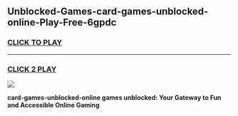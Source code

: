 
## Unblocked-Games-card-games-unblocked-online-Play-Free-6gpdc
<h3>
<a href="https://premium76.site?title=card-games-unblocked-online&ref=17A">CLICK TO PLAY</a></h3>
<hr>

<h3>
<a href="https://premium76.site?title=card-games-unblocked-online&ref=17A">CLICK 2 PLAY</a>
  
</h3>

<a href="https://premium76.site?title=card-games-unblocked-online&ref=17A"><img src="https://clearcache.store/games.png"></a>


**card-games-unblocked-online games unblocked: Your Gateway to Fun and Accessible Online Gaming**

